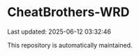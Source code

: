 # CheatBrothers-WRD

Last updated: 2025-06-12 03:32:46

This repository is automatically maintained.
